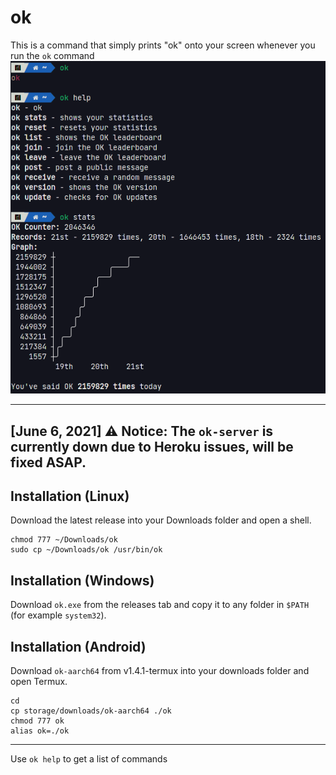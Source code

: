# ok
This is a command that simply prints "ok" onto your screen whenever you run the `ok` command
![Screenshot](https://raw.githubusercontent.com/ErrorNoInternet/ok/main/ok.png)

--------------------
**[June 6, 2021]** :warning: **Notice**: The `ok-server` is currently down due to Heroku issues, will be fixed ASAP.
--------------------

## Installation (Linux)
Download the latest release into your Downloads folder and open a shell.
```
chmod 777 ~/Downloads/ok
sudo cp ~/Downloads/ok /usr/bin/ok
```

## Installation (Windows)
Download `ok.exe` from the releases tab and copy it to any folder in `$PATH` (for example `system32`).

## Installation (Android)
Download `ok-aarch64` from v1.4.1-termux into your downloads folder and open Termux.
```
cd
cp storage/downloads/ok-aarch64 ./ok
chmod 777 ok
alias ok=./ok
```

--------------------

Use `ok help` to get a list of commands
